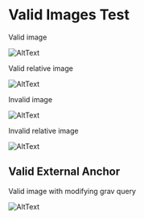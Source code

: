 # Valid Images Test

Valid image

![AltText](test.image)

Valid relative image

![AltText](../test.image)

Invalid image

![AltText](test.invalid)

Invalid relative image

![AltText](../invalid/test.image)

## Valid External Anchor

Valid image with modifying grav query

![AltText](test.image?resize=100,100)
